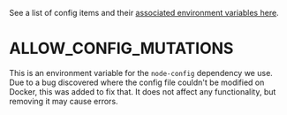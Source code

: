 See a list of config items and their [associated environment variables here](https://github.com/Tzahi12345/YoutubeDL-Material/wiki/Configuration#items).

# ALLOW_CONFIG_MUTATIONS

This is an environment variable for the `node-config` dependency we use. Due to a bug discovered where the config file couldn't be modified on Docker, this was added to fix that. It does not affect any functionality, but removing it may cause errors. 